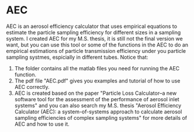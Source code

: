 # AEC
AEC is an aerosol efficiency calculator that uses empirical equations to estimate the particle sampling efficiency for different sizes in a sampling system.
I created AEC for my M.S. thesis, it is still not the final version we want, but you can use this tool or some of the functions in the AEC to do an empirical estimations of particle transmission efficiency under you particle sampling systmes, espicially in different tubes.
Notice that:
1. The folder contains all the matlab files you need for running the AEC function.
2. The pdf file "AEC.pdf" gives you examples and tutorial of how to use AEC correctly.
3. AEC is created based on the paper "Particle Loss Calculator–a new software tool for the assessment of the performance of aerosol inlet systems" and you can also search my M.S. thesis "Aerosol Efficiency Calculator (AEC): a system-of-systems approach to calculate aerosol sampling efficiencies of complex sampling systems" for more details of AEC and how to use it.
